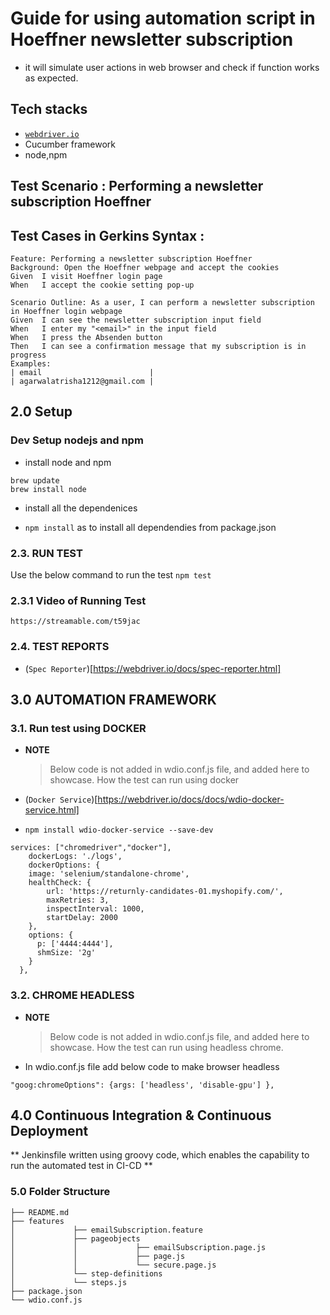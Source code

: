 # Guide for using automation script in Hoeffner newsletter subscription
- it will simulate user actions in web browser and check if function works as expected.

## Tech stacks

- [`webdriver.io`](https://webdriver.io/)
- Cucumber framework  
- node,npm

## Test Scenario : Performing a newsletter subscription Hoeffner
## Test Cases in Gerkins Syntax :
```
Feature: Performing a newsletter subscription Hoeffner
Background: Open the Hoeffner webpage and accept the cookies
Given  I visit Hoeffner login page
When   I accept the cookie setting pop-up

Scenario Outline: As a user, I can perform a newsletter subscription in Hoeffner login webpage
Given  I can see the newsletter subscription input field
When   I enter my "<email>" in the input field
When   I press the Absenden button
Then   I can see a confirmation message that my subscription is in progress
Examples:
| email                        |
| agarwalatrisha1212@gmail.com |
```

## 2.0 Setup
### Dev Setup nodejs and npm
* install node and npm
```
brew update
brew install node
```
* install all the dependenices
-  ```npm install``` as to install all dependendies from package.json

### 2.3. RUN TEST
Use the below command to run the test
```npm test```

### 2.3.1 Video of Running Test
```https://streamable.com/t59jac```

### 2.4. TEST REPORTS
- (`Spec Reporter`)[https://webdriver.io/docs/spec-reporter.html]

## 3.0 AUTOMATION FRAMEWORK

### 3.1.  Run test using DOCKER
- **NOTE**
  >Below code is not added in wdio.conf.js file, and added here to showcase. How the test can run using docker
  
- (`Docker Service`)[https://webdriver.io/docs/docs/wdio-docker-service.html]
- ```npm install wdio-docker-service --save-dev```
```
services: ["chromedriver","docker"],
	dockerLogs: './logs',
  	dockerOptions: { 
    image: 'selenium/standalone-chrome',
    healthCheck: {
		url: 'https://returnly-candidates-01.myshopify.com/',
		maxRetries: 3,
		inspectInterval: 1000,
		startDelay: 2000
	},
    options: { 
      p: ['4444:4444'],
      shmSize: '2g'
    }    
  },
  ```

### 3.2.  CHROME HEADLESS
- **NOTE**
  >Below code is not added in wdio.conf.js file, and added here to showcase. How the test can run using headless chrome.
  
- In wdio.conf.js file add below code to make browser headless
```
"goog:chromeOptions": {args: ['headless', 'disable-gpu'] },
```

## 4.0 Continuous Integration & Continuous Deployment
** Jenkinsfile written using groovy code, which enables the capability to run the automated test in CI-CD **


### 5.0 Folder Structure
```
├── README.md
├── features
│             ├── emailSubscription.feature
│             ├── pageobjects
│             │             ├── emailSubscription.page.js
│             │             ├── page.js
│             │             └── secure.page.js
│             └── step-definitions
│             └── steps.js
├── package.json
└── wdio.conf.js
```
